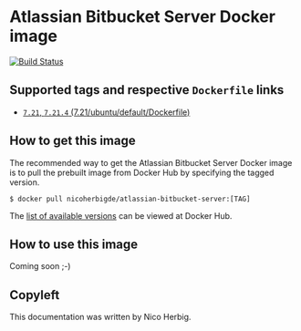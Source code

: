 # Atlassian Bitbucket Server Docker image

[![Build Status](https://github.com/nicoherbigio/docker-atlassian-bitbucket-server/actions/workflows/build-docker-images.yml/badge.svg)](https://github.com/nicoherbigio/docker-atlassian-bitbucket-server/actions/workflows/build-docker-images.yml)

## Supported tags and respective `Dockerfile` links

 * [`7.21`, `7.21.4` (7.21/ubuntu/default/Dockerfile)](https://github.com/nicoherbigio/docker-atlassian-bitbucket-server/blob/main/7.21/ubuntu/default/Dockerfile)

## How to get this image

The recommended way to get the Atlassian Bitbucket Server Docker image is to pull the prebuilt image from Docker Hub by specifying the tagged version.

```console
$ docker pull nicoherbigde/atlassian-bitbucket-server:[TAG]
```

The [list of available versions](https://hub.docker.com/r/nicoherbigde/atlassian-bitbucket-server/tags) can be viewed at Docker Hub.

## How to use this image

Coming soon ;-)

## Copyleft

This documentation was written by Nico Herbig.

